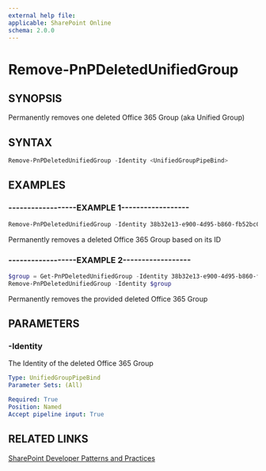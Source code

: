 ```yaml
---
external help file:
applicable: SharePoint Online
schema: 2.0.0
---
```

# Remove-PnPDeletedUnifiedGroup

## SYNOPSIS
Permanently removes one deleted Office 365 Group (aka Unified Group)

## SYNTAX 

```powershell
Remove-PnPDeletedUnifiedGroup -Identity <UnifiedGroupPipeBind>
```

## EXAMPLES

### ------------------EXAMPLE 1------------------
```powershell
Remove-PnPDeletedUnifiedGroup -Identity 38b32e13-e900-4d95-b860-fb52bc07ca7f
```

Permanently removes a deleted Office 365 Group based on its ID

### ------------------EXAMPLE 2------------------
```powershell
$group = Get-PnPDeletedUnifiedGroup -Identity 38b32e13-e900-4d95-b860-fb52bc07ca7f
Remove-PnPDeletedUnifiedGroup -Identity $group
```

Permanently removes the provided deleted Office 365 Group

## PARAMETERS

### -Identity
The Identity of the deleted Office 365 Group

```yaml
Type: UnifiedGroupPipeBind
Parameter Sets: (All)

Required: True
Position: Named
Accept pipeline input: True
```

## RELATED LINKS

[SharePoint Developer Patterns and Practices](https://aka.ms/sppnp)